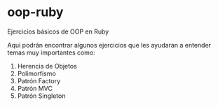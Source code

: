 # oop-ruby
Ejercicios básicos de OOP en Ruby

Aquí podrán encontrar algunos ejercicios que les ayudaran a entender temas muy importantes como:

1. Herencia de Objetos
2. Polimorfismo
3. Patrón Factory
4. Patrón MVC
5. Patrón Singleton 
